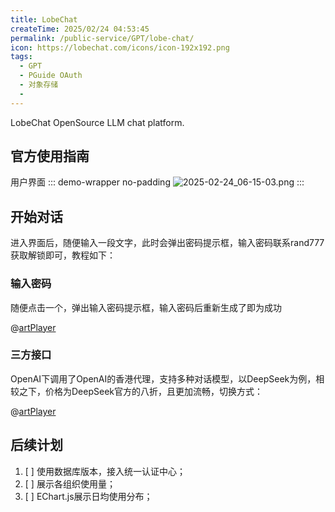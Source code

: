 ```yaml
---
title: LobeChat
createTime: 2025/02/24 04:53:45
permalink: /public-service/GPT/lobe-chat/
icon: https://lobechat.com/icons/icon-192x192.png
tags:
  - GPT
  - PGuide OAuth
  - 对象存储
  - 
---
```


[//]: # (TODO: sx待测试)

<LinkCard icon="https://lobechat.com/icons/icon-192x192.png" title="PGuide LobeChat" href="https://chat.pguide.studio/">

LobeChat OpenSource LLM chat platform.

</LinkCard>

## 官方使用指南
<LinkCard icon="https://lobechat.com/icons/icon-192x192.png" href="https://lobehub.com/zh/docs/usage/start?utm_source=chat_preview" title="LobeChat功能"></LinkCard>

用户界面
::: demo-wrapper no-padding
![2025-02-24_06-15-03.png](/src/2025-02-24_06-15-03.png)
:::

## 开始对话

进入界面后，随便输入一段文字，此时会弹出密码提示框，输入密码<Plot>联系rand777获取</Plot>解锁即可，教程如下：

### 输入密码
随便点击一个，弹出输入密码提示框，输入密码后重新生成了即为成功

@[artPlayer](https://cos.cqmu.online/docs/video/2025-03-04_02-39-00.mp4)

### 三方接口
OpenAI下调用了OpenAI的香港代理，支持多种对话模型，以DeepSeek为例，相较之下，价格为DeepSeek官方的八折，且更加流畅，切换方式：

@[artPlayer](https://cos.cqmu.online//docs/video/2025-03-04_03-25-52.mp4)

### 

## 后续计划

1. [ ] 使用数据库版本，接入统一认证中心；
2. [ ] 展示各组织使用量；
3. [ ] EChart.js展示日均使用分布；

